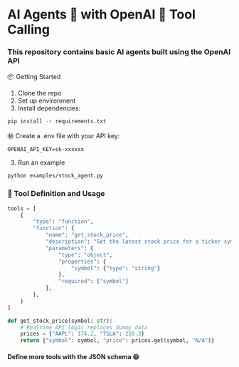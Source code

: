 # AI Agents 🤖 with OpenAI 🧰 Tool Calling

### This repository contains basic AI agents built using the OpenAI API

📦 Getting Started

1. Clone the repo
2. Set up environment
3. Install dependencies:

```bash
pip install -r requirements.txt
```
㊙️ Create a .env file with your API key:
```
OPENAI_API_KEY=sk-xxxxxx
```
3. Run an example
```
python examples/stock_agent.py
```

### 🧰 Tool Definition and Usage 
```python
tools = [
    {
        "type": "function",
        "function": {
            "name": "get_stock_price",
            "description": "Get the latest stock price for a ticker symbol.",
            "parameters": {
                "type": "object",
                "properties": {
                    "symbol": {"type": "string"}
                },
                "required": ["symbol"]
            },
        },
    }
]

def get_stock_price(symbol: str):
    # Realtime API logic replaces dummy data
    prices = {"AAPL": 174.2, "TSLA": 259.3}
    return {"symbol": symbol, "price": prices.get(symbol, "N/A")}

```

#### Define more tools with the JSON schema 😆
